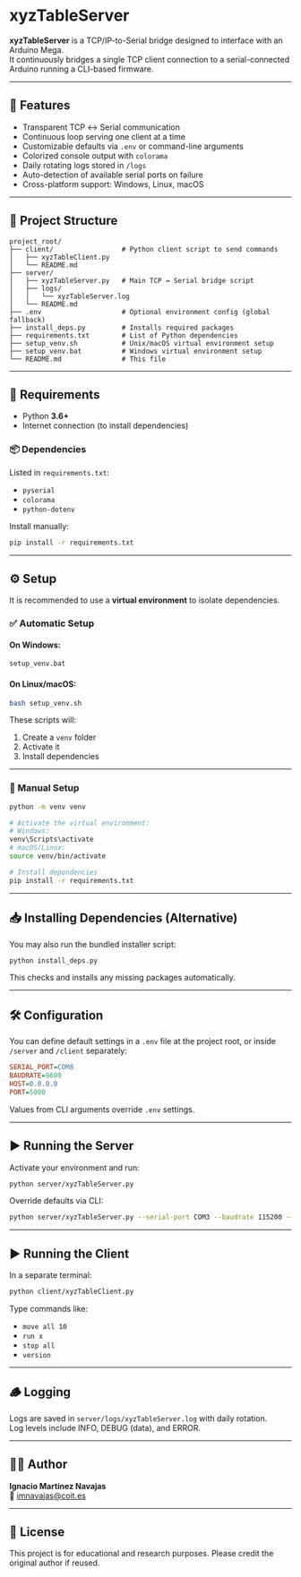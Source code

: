 # xyzTableServer

**xyzTableServer** is a TCP/IP-to-Serial bridge designed to interface with an Arduino Mega.  
It continuously bridges a single TCP client connection to a serial-connected Arduino running a CLI-based firmware.

---

## 🚀 Features

- Transparent TCP ↔ Serial communication  
- Continuous loop serving one client at a time  
- Customizable defaults via `.env` or command-line arguments  
- Colorized console output with `colorama`  
- Daily rotating logs stored in `/logs`  
- Auto-detection of available serial ports on failure  
- Cross-platform support: Windows, Linux, macOS

---

## 📁 Project Structure

```
project_root/
├── client/                 # Python client script to send commands
│   ├── xyzTableClient.py
│   └── README.md
├── server/
│   ├── xyzTableServer.py   # Main TCP ↔ Serial bridge script
│   ├── logs/
│   │   └── xyzTableServer.log
│   └── README.md
├── .env                    # Optional environment config (global fallback)
├── install_deps.py         # Installs required packages
├── requirements.txt        # List of Python dependencies
├── setup_venv.sh           # Unix/macOS virtual environment setup
├── setup_venv.bat          # Windows virtual environment setup
└── README.md               # This file
```

---

## 🧱 Requirements

- Python **3.6+**
- Internet connection (to install dependencies)

### 📦 Dependencies

Listed in `requirements.txt`:
- `pyserial`
- `colorama`
- `python-dotenv`

Install manually:

```bash
pip install -r requirements.txt
```

---

## ⚙️ Setup

It is recommended to use a **virtual environment** to isolate dependencies.

### ✅ Automatic Setup

#### On Windows:
```bash
setup_venv.bat
```

#### On Linux/macOS:
```bash
bash setup_venv.sh
```

These scripts will:
1. Create a `venv` folder
2. Activate it
3. Install dependencies

---

### 🔧 Manual Setup

```bash
python -m venv venv

# Activate the virtual environment:
# Windows:
venv\Scripts\activate
# macOS/Linux:
source venv/bin/activate

# Install dependencies
pip install -r requirements.txt
```

---

## 📥 Installing Dependencies (Alternative)

You may also run the bundled installer script:

```bash
python install_deps.py
```

This checks and installs any missing packages automatically.

---

## 🛠️ Configuration

You can define default settings in a `.env` file at the project root, or inside `/server` and `/client` separately:

```ini
SERIAL_PORT=COM8
BAUDRATE=9600
HOST=0.0.0.0
PORT=5000
```

Values from CLI arguments override `.env` settings.

---

## ▶️ Running the Server

Activate your environment and run:

```bash
python server/xyzTableServer.py
```

Override defaults via CLI:

```bash
python server/xyzTableServer.py --serial-port COM3 --baudrate 115200 --host 127.0.0.1 --port 9000
```

---

## ▶️ Running the Client

In a separate terminal:

```bash
python client/xyzTableClient.py
```

Type commands like:

- `move all 10`
- `run x`
- `stop all`
- `version`

---

## 🪵 Logging

Logs are saved in `server/logs/xyzTableServer.log` with daily rotation.  
Log levels include INFO, DEBUG (data), and ERROR.

---

## 👨‍💻 Author

**Ignacio Martínez Navajas**  
📧 imnavajas@coit.es

---

## 📄 License

This project is for educational and research purposes. Please credit the original author if reused.